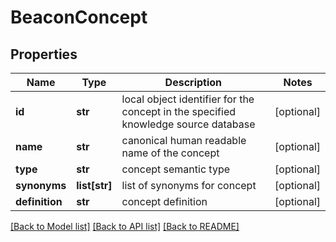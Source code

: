 # BeaconConcept

## Properties
Name | Type | Description | Notes
------------ | ------------- | ------------- | -------------
**id** | **str** | local object identifier for the concept in the specified knowledge source database  | [optional] 
**name** | **str** | canonical human readable name of the concept  | [optional] 
**type** | **str** | concept semantic type  | [optional] 
**synonyms** | **list[str]** | list of synonyms for concept  | [optional] 
**definition** | **str** | concept definition  | [optional] 

[[Back to Model list]](../README.md#documentation-for-models) [[Back to API list]](../README.md#documentation-for-api-endpoints) [[Back to README]](../README.md)



